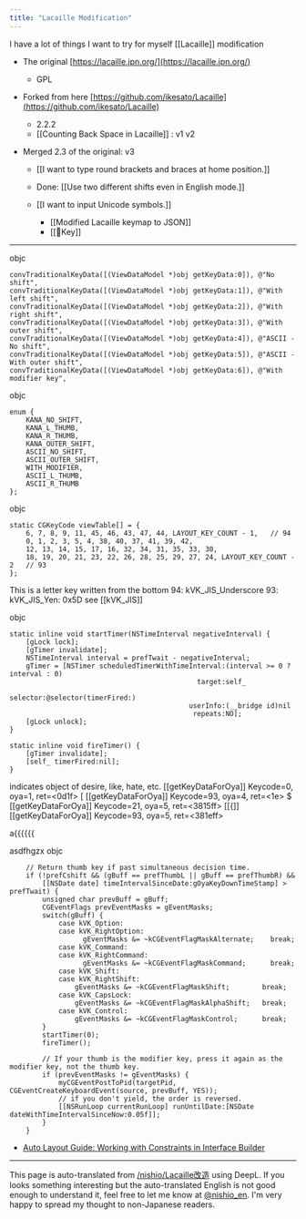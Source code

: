 ```yaml
---
title: "Lacaille Modification"
---
```


I have a lot of things I want to try for myself [[Lacaille]] modification

- The original [https://lacaille.jpn.org/](https://lacaille.jpn.org/)
    - GPL
- Forked from here [https://github.com/ikesato/Lacaille](https://github.com/ikesato/Lacaille)
    - 2.2.2
    - [[Counting Back Space in Lacaille]] : v1 v2
- Merged 2.3 of the original: v3

    - [[I want to type round brackets and braces at home position.]]
    - Done: [[Use two different shifts even in English mode.]]

    - [[I want to input Unicode symbols.]]
        - [[Modified Lacaille keymap to JSON]]
        - [[🤔Key]]

---
objc

```
convTraditionalKeyData([(ViewDataModel *)obj getKeyData:0]), @"No shift",
convTraditionalKeyData([(ViewDataModel *)obj getKeyData:1]), @"With left shift",
convTraditionalKeyData([(ViewDataModel *)obj getKeyData:2]), @"With right shift",
convTraditionalKeyData([(ViewDataModel *)obj getKeyData:3]), @"With outer shift",
convTraditionalKeyData([(ViewDataModel *)obj getKeyData:4]), @"ASCII - No shift",
convTraditionalKeyData([(ViewDataModel *)obj getKeyData:5]), @"ASCII - With outer shift",
convTraditionalKeyData([(ViewDataModel *)obj getKeyData:6]), @"With modifier key",
```


objc

```
enum {
    KANA_NO_SHIFT,
    KANA_L_THUMB,
    KANA_R_THUMB,
    KANA_OUTER_SHIFT,
    ASCII_NO_SHIFT,
    ASCII_OUTER_SHIFT,
    WITH_MODIFIER,
    ASCII_L_THUMB,
    ASCII_R_THUMB
};
```


objc

```
static CGKeyCode viewTable[] = {
    6, 7, 8, 9, 11, 45, 46, 43, 47, 44, LAYOUT_KEY_COUNT - 1,   // 94
    0, 1, 2, 3, 5, 4, 38, 40, 37, 41, 39, 42,
    12, 13, 14, 15, 17, 16, 32, 34, 31, 35, 33, 30,
    18, 19, 20, 21, 23, 22, 26, 28, 25, 29, 27, 24, LAYOUT_KEY_COUNT - 2   // 93
};
```

This is a letter key written from the bottom
94: kVK_JIS_Underscore
93: kVK_JIS_Yen: 0x5D
see [[kVK_JIS]]

objc

```
static inline void startTimer(NSTimeInterval negativeInterval) {
    [gLock lock];
    [gTimer invalidate];
    NSTimeInterval interval = prefTwait - negativeInterval;
    gTimer = [NSTimer scheduledTimerWithTimeInterval:(interval >= 0 ? interval : 0)
                                              target:self_
                                            selector:@selector(timerFired:)
                                            userInfo:(__bridge id)nil
                                             repeats:NO];
    [gLock unlock];
}

static inline void fireTimer() {
    [gTimer invalidate];
    [self_ timerFired:nil];
}
```


indicates object of desire, like, hate, etc.
[[getKeyDataForOya]] Keycode=0, oya=1, ret=<0d1f>
[
[[getKeyDataForOya]] Keycode=93, oya=4, ret=<1e>
$
[[getKeyDataForOya]] Keycode=21, oya=5, ret=<3815ff>
[[{]]
[[getKeyDataForOya]] Keycode=93, oya=5, ret=<381eff>

a{{{{{{

asdfhgzx
objc

```
    // Return thumb key if past simultaneous decision time.
    if (!prefCshift && (gBuff == prefThumbL || gBuff == prefThumbR) &&
        [[NSDate date] timeIntervalSinceDate:gOyaKeyDownTimeStamp] > prefTwait) {
        unsigned char prevBuff = gBuff;
        CGEventFlags prevEventMasks = gEventMasks;
        switch(gBuff) {
            case kVK_Option: 
            case kVK_RightOption:
                  gEventMasks &= ~kCGEventFlagMaskAlternate;    break;
            case kVK_Command:
            case kVK_RightCommand:
                  gEventMasks &= ~kCGEventFlagMaskCommand;      break;
            case kVK_Shift: 
            case kVK_RightShift:        
            	gEventMasks &= ~kCGEventFlagMaskShift;        break;
            case kVK_CapsLock:
                gEventMasks &= ~kCGEventFlagMaskAlphaShift;   break;
            case kVK_Control:
            	gEventMasks &= ~kCGEventFlagMaskControl;      break;
        }
        startTimer(0);
        fireTimer();
        
        // If your thumb is the modifier key, press it again as the modifier key, not the thumb key.
        if (prevEventMasks != gEventMasks) {
            myCGEventPostToPid(targetPid, CGEventCreateKeyboardEvent(source, prevBuff, YES));
            // if you don't yield, the order is reversed.
            [[NSRunLoop currentRunLoop] runUntilDate:[NSDate dateWithTimeIntervalSinceNow:0.05f]];
        }
    }

```


- [Auto Layout Guide: Working with Constraints in Interface Builder](https://developer.apple.com/library/archive/documentation/UserExperience/Conceptual/AutolayoutPG/WorkingwithConstraintsinInterfaceBuidler.html#//apple_ref/doc/uid/TP40010853-CH10-SW1)

---
This page is auto-translated from [/nishio/Lacaille改造](https://scrapbox.io/nishio/Lacaille改造) using DeepL. If you looks something interesting but the auto-translated English is not good enough to understand it, feel free to let me know at [@nishio_en](https://twitter.com/nishio_en). I'm very happy to spread my thought to non-Japanese readers.